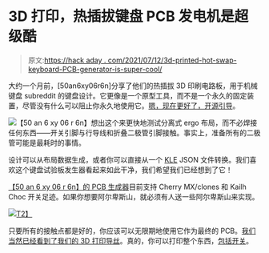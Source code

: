 # 3D 打印，热插拔键盘 PCB 发电机是超级酷

> 原文:[https://hack aday . com/2021/07/12/3d-printed-hot-swap-keyboard-PCB-generator-is-super-cool/](https://hackaday.com/2021/07/12/3d-printed-hot-swap-keyboard-pcb-generator-is-super-cool/)

大约一个月前，[50an6xy06r6n]分享了他们的热插拔 3D 印刷电路板，用于机械键盘 subreddit 的键盘设计。它更像是一个原型工具，而不是一个永久的固定装置，尽管没有什么可以阻止你永久地使用它。[嗯，现在更好了，开源引导](https://www.reddit.com/r/functionalprint/comments/o8qy4v/3dprintable_hotswap_pcb_generator_now_opensource/)。

[![](../Images/ac83bef35fb119697327923ee10e9276.png)](https://hackaday.com/wp-content/uploads/2021/07/pcb_back.jpg)【50 an 6 xy 06 r 6n】想出这个来更快地测试分离式 ergo 布局，而不必焊接任何东西——开关引脚与行导线和折叠二极管引脚接触。事实上，准备所有的二极管可能是最耗时的事情。

设计可以从布局数据生成，或者你可以直接从一个 [KLE](http://www.keyboard-layout-editor.com/) JSON 文件转换。我们喜欢这个键盘试验板发生器看起来如此干净，我们希望我们已经想到了它！

[【50 an 6 xy 06 r 6n】的 PCB 生成器](https://github.com/50an6xy06r6n/hotswap_pcb_generator)目前支持 Cherry MX/clones 和 Kailh Choc 开关足迹。如果你想要阿尔卑斯山，就必须有人送一些阿尔卑斯山来实现。

[![](../Images/b09f1803a4ddafce2aa3d16e305c24ab.png)T2】](https://hackaday.com/wp-content/uploads/2021/07/hot-swap-pcb-bv.jpg)

只要所有的接触点都是好的，你应该可以无限期地使用它作为最终的 PCB。[我们当然已经看到了我们的 3D 打印导丝](https://hackaday.com/2021/03/02/3d-printed-macro-pad-ditches-the-pcb-with-slick-wiring-guides/)。真的，你可以打印整个东西，[包括开关](https://hackaday.com/2020/07/09/3d-printing-a-macro-pad-switches-and-all/)。